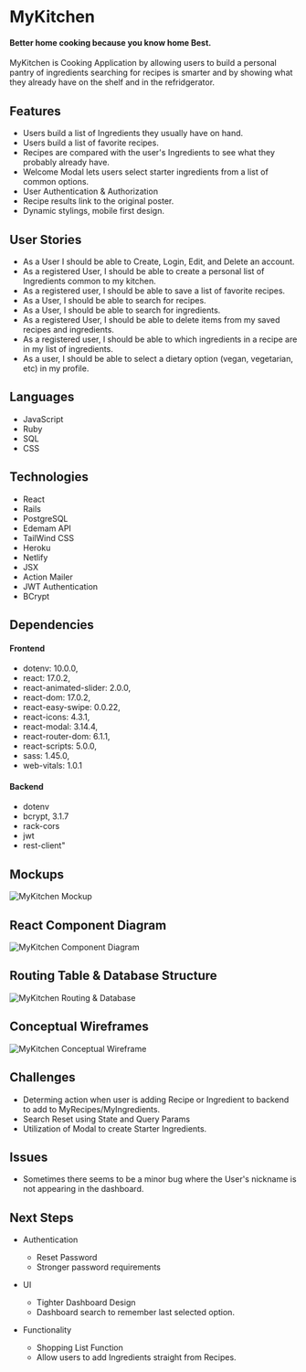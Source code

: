 # MyKitchen

#### Better home cooking because you know home Best.

MyKitchen is Cooking Application by allowing users to build a personal pantry of ingredients searching for recipes is smarter and by showing what they already have on the shelf and in the refridgerator.

## Features

- Users build a list of Ingredients they usually have on hand.
- Users build a list of favorite recipes.
- Recipes are compared with the user's Ingredients to see what they probably already have.
- Welcome Modal lets users select starter ingredients from a list of common options.
- User Authentication & Authorization
- Recipe results link to the original poster.
- Dynamic stylings, mobile first design.

## User Stories

- As a User I should be able to Create, Login, Edit, and Delete an account.
- As a registered User, I should be able to create a personal list of Ingredients common to my kitchen.
- As a registered user, I should be able to save a list of favorite recipes.
- As a User, I should be able to search for recipes.
- As a User, I should be able to search for ingredients.
- As a registered User, I should be able to delete items from my saved recipes and ingredients.
- As a registered user, I should be able to which ingredients in a recipe are in my list of ingredients.
- As a user, I should be able to select a dietary option (vegan, vegetarian, etc) in my profile.

## Languages

- JavaScript
- Ruby
- SQL
- CSS

## Technologies

- React
- Rails
- PostgreSQL
- Edemam API
- TailWind CSS
- Heroku
- Netlify
- JSX
- Action Mailer
- JWT Authentication
- BCrypt

## Dependencies

#### Frontend

- dotenv: 10.0.0,
- react: 17.0.2,
- react-animated-slider: 2.0.0,
- react-dom: 17.0.2,
- react-easy-swipe: 0.0.22,
- react-icons: 4.3.1,
- react-modal: 3.14.4,
- react-router-dom: 6.1.1,
- react-scripts: 5.0.0,
- sass: 1.45.0,
- web-vitals: 1.0.1

#### Backend

- dotenv
- bcrypt, 3.1.7
- rack-cors
- jwt
- rest-client"

## Mockups

![MyKitchen Mockup](/public/images/readme/mockup.png)

## React Component Diagram

![MyKitchen Component Diagram](/public/images/readme/component_diagram.png)

## Routing Table & Database Structure

![MyKitchen Routing & Database](/public/images/readme/database_structure.png)

## Conceptual Wireframes

![MyKitchen Conceptual Wireframe](/public/images/readme/wireframe_1.png)

## Challenges

- Determing action when user is adding Recipe or Ingredient to backend to add to MyRecipes/MyIngredients.
- Search Reset using State and Query Params
- Utilization of Modal to create Starter Ingredients.

## Issues

- Sometimes there seems to be a minor bug where the User's nickname is not appearing in the dashboard.

## Next Steps

- Authentication

  - Reset Password
  - Stronger password requirements

- UI

  - Tighter Dashboard Design
  - Dashboard search to remember last selected option.

- Functionality
  - Shopping List Function
  - Allow users to add Ingredients straight from Recipes.
